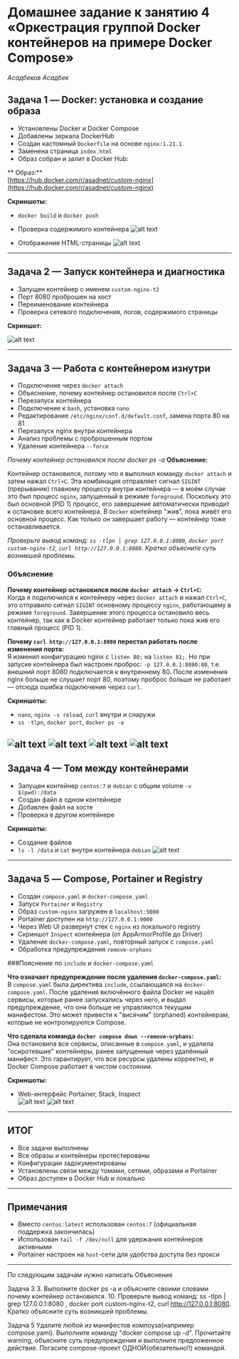 # Домашнее задание к занятию 4 «Оркестрация группой Docker контейнеров на примере Docker Compose»

*Асадбеков Асадбек*

## Задача 1 — Docker: установка и создание образа

- Установлены Docker и Docker Compose  
- Добавлены зеркала DockerHub  
- Создан кастомный `Dockerfile` на основе `nginx:1.21.1`  
- Заменена страница `index.html`  
- Образ собран и залит в Docker Hub:

** Образ:**  
[https://hub.docker.com/r/asadnet/custom-nginx](https://hub.docker.com/r/asadnet/custom-nginx)

**Скриншоты:**  
- `docker build` и `docker push`

- Проверка содержимого контейнера
![alt text](https://github.com/asad-bekov/hw-20/raw/main/img/1.png)

- Отображение HTML-страницы
![alt text](https://github.com/asad-bekov/hw-20/raw/main/img/2.png)

---

## Задача 2 — Запуск контейнера и диагностика

- Запущен контейнер с именем `custom-nginx-t2`  
- Порт 8080 проброшен на хост  
- Переименование контейнера  
- Проверка сетевого подключения, логов, содержимого страницы

**Скриншот:**  

![alt text](https://github.com/asad-bekov/hw-20/raw/main/img/3.png)

---

## Задача 3 — Работа с контейнером изнутри

- Подключение через `docker attach`  
- Объяснение, почему контейнер остановился после `Ctrl+C`  
- Перезапуск контейнера  
- Подключение к `bash`, установка `nano`  
- Редактирование `/etc/nginx/conf.d/default.conf`, замена порта 80 на 81  
- Перезапуск nginx внутри контейнера  
- Анализ проблемы с проброшенным портом  
- Удаление контейнера `--force`

*Почему контейнер остановился после docker ps -a*
**Объяснение:**

Контейнер остановился, потому что я выполнил команду `docker attach` и затем нажал `Ctrl+C`. Эта комбинация отправляет сигнал `SIGINT` (прерывание) главному процессу внутри контейнера — в моём случае это был процесс `nginx`, запущенный в режиме `foreground`. Поскольку это был основной (PID 1) процесс, его завершение автоматически приводит к остановке всего контейнера.
В `Docker` контейнер "жив", пока живёт его основной процесс. Как только он завершает работу — контейнер тоже останавливается.

*Проверьте вывод команд: `ss -tlpn | grep 127.0.0.1:8080`, `docker port custom-nginx-t2`, `curl http://127.0.0.1:8080`. Кратко объясните суть возникшей проблемы.*

### Объяснение

**Почему контейнер остановился после `docker attach` → `Ctrl+C`:**  
Когда я подключился к контейнеру через `docker attach` и нажал `Ctrl+C`, это отправило сигнал `SIGINT` основному процессу `nginx`, работающему в режиме `foreground`. Завершение этого процесса остановило весь контейнер, так как в Docker контейнер работает только пока жив его главный процесс (PID 1).

**Почему `curl http://127.0.0.1:8080` перестал работать после изменения порта:**  
Я изменил конфигурацию nginx с `listen 80;` на `listen 81;`. Но при запуске контейнера был настроен проброс: `-p 127.0.0.1:8080:80`, т.е. внешний порт 8080 подключается к внутреннему 80. После изменения nginx больше не слушает порт 80, поэтому проброс больше не работает — отсюда ошибка подключения через `curl`.

**Скриншоты:**  
- `nano`, `nginx -s reload`, `curl` внутри и снаружи  
- `ss -tlpn`, `docker port`, `docker ps -a`

![alt text](https://github.com/asad-bekov/hw-20/raw/main/img/3.png)
![alt text](https://github.com/asad-bekov/hw-20/raw/main/img/4.png)
![alt text](https://github.com/asad-bekov/hw-20/raw/main/img/5.png)
![alt text](https://github.com/asad-bekov/hw-20/raw/main/img/6.png)
---

## Задача 4 — Том между контейнерами

- Запущен контейнер `centos:7` и `debian` с общим volume `-v $(pwd):/data`  
- Создан файл в одном контейнере  
- Добавлен файл на хосте  
- Проверка в другом контейнере

**Скриншоты:**  
- Создание файлов
- `ls -l /data` и `cat` внутри контейнера `debian`
![alt text](https://github.com/asad-bekov/hw-20/raw/main/img/6.png)
---

## Задача 5 — Compose, Portainer и Registry

- Создан `compose.yaml` и `docker-compose.yaml`  
- Запуск `Portainer` и `Registry`  
- Образ `custom-nginx` загружен в `localhost:5000`  
- Portainer доступен на `http://127.0.0.1:9000`  
- Через Web UI развернут стек с `nginx` из локального registry  
- Скриншот `Inspect` контейнера (от AppArmorProfile до Driver)  
- Удаление `docker-compose.yaml`, повторный запуск с `compose.yaml`  
- Обработка предупреждения `remove-orphans`

###Пояснение по `include` и `docker-compose.yaml`

**Что означает предупреждение после удаления `docker-compose.yaml`:**  
В `compose.yaml` была директива `include`, ссылающаяся на `docker-compose.yaml`. После удаления включённого файла Docker не нашёл сервисы, которые ранее запускались через него, и выдал предупреждение, что они больше не управляются текущим манифестом. Это может привести к "висячим" (orphaned) контейнерам, которые не контролируются Compose.

**Что сделала команда `docker compose down --remove-orphans`:**  
Она остановила все сервисы, описанные в `compose.yaml`, и удалила "осиротевшие" контейнеры, ранее запущенные через удалённый манифест. Это гарантирует, что все ресурсы удалены корректно, и Docker Compose работает в чистом состоянии.

**Скриншоты:**  

- Web-интерфейс Portainer, Stack, Inspect  
![alt text](https://github.com/asad-bekov/hw-20/raw/main/img/7.png)
![alt text](https://github.com/asad-bekov/hw-20/raw/main/img/8.png)
---

## ИТОГ

- Все задачи выполнены  
- Все образы и контейнеры протестированы  
- Конфигурации задокументированы  
- Установлены связи между томами, сетями, образами и Portainer  
- Образ доступен в Docker Hub и локально

---

## Примечания

- Вместо `centos:latest` использован `centos:7` (официальная поддержка закончилась)
- Использован `tail -f /dev/null` для удержания контейнеров активными
- Portainer настроен на `host`-сети для удобства доступа без прокси

---
По следующим задачам нужно написать Объяснение

Задача 3
3. Выполните docker ps -a и объясните своими словами почему контейнер остановился.
10. Проверьте вывод команд: ss -tlpn | grep 127.0.0.1:8080 , docker port custom-nginx-t2, curl http://127.0.0.1:8080. Кратко объясните суть возникшей проблемы.

Задача 5
Удалите любой из манифестов компоуза(например compose.yaml). Выполните команду "docker compose up -d". Прочитайте warning, объясните суть предупреждения и выполните предложенное действие. Погасите compose-проект ОДНОЙ(обязательно!!) командой.
